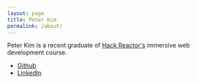 ```yaml
---
layout: page
title: Peter Kim
permalink: /about/
---
```


Peter Kim is a recent graduate of [Hack Reactor's](http://www.hackreactor.com/) immersive web development course. 


* [Github](https://github.com/p3tuh)
* [LinkedIn](https://www.linkedin.com/hp/?dnr=QJTAkuGskJlW5enhZ7HALIisGZXq5JGHm2t)

